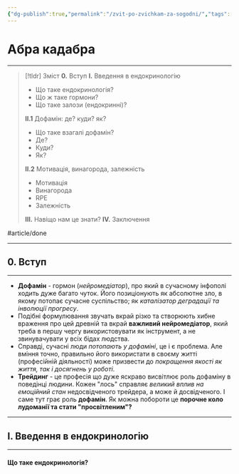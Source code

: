 ```yaml
---
{"dg-publish":true,"permalink":"/zvit-po-zvichkam-za-sogodni/","tags":["gardenEntry"]}
---
```


# Абра кадабра
---
> [!tldr] Зміст
> **0.** Вступ
> **І.** Введення в ендокринологію
>    - Що таке ендокринологія?
>    - Що ж таке гормони?
>    - Що таке залози (ендокринні)?
>
> **ІІ.1** Дофамін: де? куди? як?
>   - Що таке взагалі дофамін?
>   - Де?
>   - Куди?
>   - Як?
>
> **ІІ.2** Мотивація, винагорода, залежність
>   - Мотивація
>   - Винагорода
>   - RPE
>   - Залежність
>
> **ІІІ.** Навіщо нам це знати?
> **IV.** Заключення

#article/done
___
## 0. Вступ
___
- **Дофамін** - гормон (*нейромедіатор*), про який в сучасному інфополі ходить дуже багато чуток. Його позиціонують як абсолютне зло, в якому потопає сучасне суспільство; як *каталізатор деградації та інволюції прогресу*.
- Подібні формулювання звучать вкрай різко та створюють хибне враження про цей древній та вкрай **важливий нейромедіатор**, який треба в першу чергу використовувати як інструмент, а не звинувачувати у всіх бідах людства.
- Справді, сучасні люди *потопають у дофаміні*, це і є проблема. Але вміння точно, правильно його використати в своєму житті (професійній діяльності) може призвести до *покращення якості як життя, так і досягнень у роботі*.
- **Трейдинг** - це професія що дуже яскраво висвітлює роль дофаміну в поведінці людини. Кожен "лось" справляє *великий вплив на емоційний стан* недосвідченого трейдера, а може й досвідченого. І саме тут грає роль **дофамін**. Як можна побороти це **порочне коло лудоманії та стати "просвітленим"?**
___

## І. Введення в ендокринологію
___
#### Що таке ендокринологія?